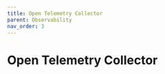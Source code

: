 ```yaml
---
title: Open Telemetry Collector
parent: Observability
nav_order: 3
---
```

# Open Telemetry Collector

